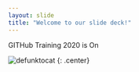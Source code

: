 ```yaml
---
layout: slide
title: "Welcome to our slide deck!"
---
```


GITHub Training 2020 is On

![defunktocat](https://octodex.github.com/images/defunktocat.png)
{: .center}
